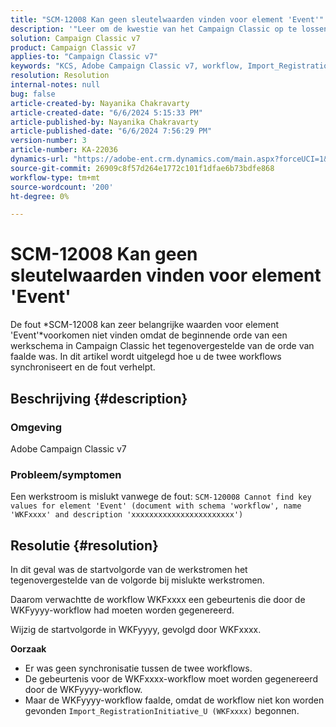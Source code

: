 ```yaml
---
title: "SCM-12008 Kan geen sleutelwaarden vinden voor element 'Event'"
description: '"Leer om de kwestie van het Campaign Classic op te lossen waar een werkschema met fout SCM-120008 mislukt Kan zeer belangrijke waarden voor element "Gebeurtenis"vinden niet'
solution: Campaign Classic v7
product: Campaign Classic v7
applies-to: "Campaign Classic v7"
keywords: "KCS, Adobe Campaign Classic v7, workflow, Import_RegistrationInitiative_U, error, leshooting, ACC, find, key values, SCM-12008"
resolution: Resolution
internal-notes: null
bug: false
article-created-by: Nayanika Chakravarty
article-created-date: "6/6/2024 5:15:33 PM"
article-published-by: Nayanika Chakravarty
article-published-date: "6/6/2024 7:56:29 PM"
version-number: 3
article-number: KA-22036
dynamics-url: "https://adobe-ent.crm.dynamics.com/main.aspx?forceUCI=1&pagetype=entityrecord&etn=knowledgearticle&id=fd68fe5e-2824-ef11-840a-00224809adb3"
source-git-commit: 26909c8f57d264e1772c101f1dfae6b73bdfe868
workflow-type: tm+mt
source-wordcount: '200'
ht-degree: 0%

---
```


# SCM-12008 Kan geen sleutelwaarden vinden voor element &#39;Event&#39;


De fout *SCM-12008 kan zeer belangrijke waarden voor element &#39;Event&#39;*voorkomen niet vinden omdat de beginnende orde van een werkschema in Campaign Classic het tegenovergestelde van de orde van faalde was. In dit artikel wordt uitgelegd hoe u de twee workflows synchroniseert en de fout verhelpt.

## Beschrijving {#description}


### <b>Omgeving</b>

Adobe Campaign Classic v7

### <b>Probleem/symptomen</b>

Een werkstroom is mislukt vanwege de fout:
`SCM-120008 Cannot find key values for element 'Event' (document with schema 'workflow', name 'WKFxxxx' and description 'xxxxxxxxxxxxxxxxxxxxxxx')`

## Resolutie {#resolution}


In dit geval was de startvolgorde van de werkstromen het tegenovergestelde van de volgorde bij mislukte werkstromen.

Daarom verwachtte de workflow WKFxxxx een gebeurtenis die door de WKFyyyy-workflow had moeten worden gegenereerd.

Wijzig de startvolgorde in WKFyyyy, gevolgd door WKFxxxx.

<b>Oorzaak</b>

- Er was geen synchronisatie tussen de twee workflows.
- De gebeurtenis voor de WKFxxxx-workflow moet worden gegenereerd door de WKFyyyy-workflow.
- Maar de WKFyyyy-workflow faalde, omdat de workflow niet kon worden gevonden `Import_RegistrationInitiative_U (WKFxxxx)` begonnen.



